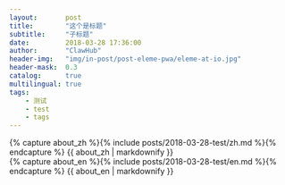 ```yaml
---
layout:       post
title:        "这个是标题"
subtitle:     "子标题"
date:         2018-03-28 17:36:00
author:       "ClawHub"
header-img:   "img/in-post/post-eleme-pwa/eleme-at-io.jpg"
header-mask:  0.3
catalog:      true
multilingual: true
tags:
    - 测试
    - test
    - tags
---
```


<!-- Chinese Version -->
<div class="zh post-container">
    {% capture about_zh %}{% include posts/2018-03-28-test/zh.md %}{% endcapture %}
    {{ about_zh | markdownify }}
</div>

<!-- English Version -->
<div class="en post-container">
    {% capture about_en %}{% include posts/2018-03-28-test/en.md %}{% endcapture %}
    {{ about_en | markdownify }}
</div>
